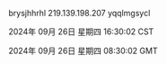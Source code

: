 brysjhhrhl 219.139.198.207 yqqlmgsycl

2024年 09月 26日 星期四 16:30:02 CST

2024年 09月 26日 星期四 08:30:02 GMT

